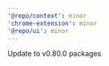 ```yaml
---
'@repo/context': minor
'chrome-extension': minor
'@repo/ui': minor
---
```


Update to v0.80.0 packages
